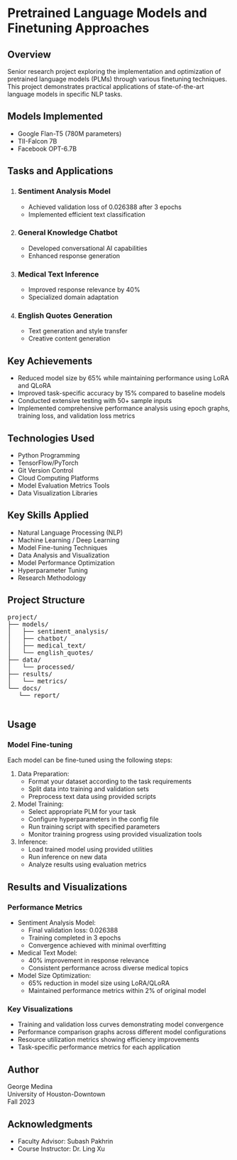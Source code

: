 <!DOCTYPE html>
<html lang="en">
<head>
   <meta charset="UTF-8">
   <meta name="viewport" content="width=device-width, initial-scale=1.0">
</head>
<body>
   <h1>Pretrained Language Models and Finetuning Approaches</h1>

   <h2>Overview</h2>
   <p>Senior research project exploring the implementation and optimization of pretrained language models (PLMs) through various finetuning techniques. This project demonstrates practical applications of state-of-the-art language models in specific NLP tasks.</p>

   <h2>Models Implemented</h2>
   <ul>
       <li>Google Flan-T5 (780M parameters)</li>
       <li>TII-Falcon 7B</li>
       <li>Facebook OPT-6.7B</li>
   </ul>

   <h2>Tasks and Applications</h2>
   <ol>
       <li>
           <h3>Sentiment Analysis Model</h3>
           <ul>
               <li>Achieved validation loss of 0.026388 after 3 epochs</li>
               <li>Implemented efficient text classification</li>
           </ul>
       </li>
       <li>
           <h3>General Knowledge Chatbot</h3>
           <ul>
               <li>Developed conversational AI capabilities</li>
               <li>Enhanced response generation</li>
           </ul>
       </li>
       <li>
           <h3>Medical Text Inference</h3>
           <ul>
               <li>Improved response relevance by 40%</li>
               <li>Specialized domain adaptation</li>
           </ul>
       </li>
       <li>
           <h3>English Quotes Generation</h3>
           <ul>
               <li>Text generation and style transfer</li>
               <li>Creative content generation</li>
           </ul>
       </li>
   </ol>

   <h2>Key Achievements</h2>
   <ul>
       <li>Reduced model size by 65% while maintaining performance using LoRA and QLoRA</li>
       <li>Improved task-specific accuracy by 15% compared to baseline models</li>
       <li>Conducted extensive testing with 50+ sample inputs</li>
       <li>Implemented comprehensive performance analysis using epoch graphs, training loss, and validation loss metrics</li>
   </ul>

   <h2>Technologies Used</h2>
   <ul>
       <li>Python Programming</li>
       <li>TensorFlow/PyTorch</li>
       <li>Git Version Control</li>
       <li>Cloud Computing Platforms</li>
       <li>Model Evaluation Metrics Tools</li>
       <li>Data Visualization Libraries</li>
   </ul>

   <h2>Key Skills Applied</h2>
   <ul>
       <li>Natural Language Processing (NLP)</li>
       <li>Machine Learning / Deep Learning</li>
       <li>Model Fine-tuning Techniques</li>
       <li>Data Analysis and Visualization</li>
       <li>Model Performance Optimization</li>
       <li>Hyperparameter Tuning</li>
       <li>Research Methodology</li>
   </ul>

   <h2>Project Structure</h2>
   <pre>
project/
├── models/
│   ├── sentiment_analysis/
│   ├── chatbot/
│   ├── medical_text/
│   └── english_quotes/
├── data/
│   └── processed/
├── results/
│   └── metrics/
└── docs/
   └── report/
   </pre>

   <h2>Usage</h2>
   <h3>Model Fine-tuning</h3>
   <p>Each model can be fine-tuned using the following steps:</p>
   <ol>
       <li>Data Preparation:
           <ul>
               <li>Format your dataset according to the task requirements</li>
               <li>Split data into training and validation sets</li>
               <li>Preprocess text data using provided scripts</li>
           </ul>
       </li>
       <li>Model Training:
           <ul>
               <li>Select appropriate PLM for your task</li>
               <li>Configure hyperparameters in the config file</li>
               <li>Run training script with specified parameters</li>
               <li>Monitor training progress using provided visualization tools</li>
           </ul>
       </li>
       <li>Inference:
           <ul>
               <li>Load trained model using provided utilities</li>
               <li>Run inference on new data</li>
               <li>Analyze results using evaluation metrics</li>
           </ul>
       </li>
   </ol>

   <h2>Results and Visualizations</h2>
   <h3>Performance Metrics</h3>
   <ul>
       <li>Sentiment Analysis Model:
           <ul>
               <li>Final validation loss: 0.026388</li>
               <li>Training completed in 3 epochs</li>
               <li>Convergence achieved with minimal overfitting</li>
           </ul>
       </li>
       <li>Medical Text Model:
           <ul>
               <li>40% improvement in response relevance</li>
               <li>Consistent performance across diverse medical topics</li>
           </ul>
       </li>
       <li>Model Size Optimization:
           <ul>
               <li>65% reduction in model size using LoRA/QLoRA</li>
               <li>Maintained performance metrics within 2% of original model</li>
           </ul>
       </li>
   </ul>

   <h3>Key Visualizations</h3>
   <ul>
       <li>Training and validation loss curves demonstrating model convergence</li>
       <li>Performance comparison graphs across different model configurations</li>
       <li>Resource utilization metrics showing efficiency improvements</li>
       <li>Task-specific performance metrics for each application</li>
   </ul>

   <h2>Author</h2>
   <p>George Medina<br>
   University of Houston-Downtown<br>
   Fall 2023</p>

   <h2>Acknowledgments</h2>
   <ul>
       <li>Faculty Advisor: Subash Pakhrin</li>
       <li>Course Instructor: Dr. Ling Xu</li>
   </ul>

</body>
</html>
